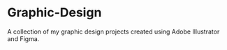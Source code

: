 # Graphic-Design
A collection of my graphic design projects created using Adobe Illustrator and Figma.

